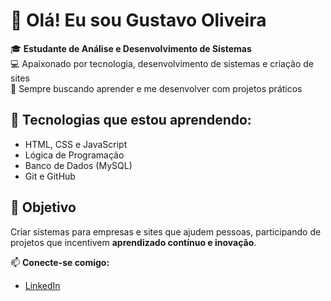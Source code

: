 # 👋 Olá! Eu sou Gustavo Oliveira

🎓 **Estudante de Análise e Desenvolvimento de Sistemas**  
💻 Apaixonado por tecnologia, desenvolvimento de sistemas e criação de sites  
🚀 Sempre buscando aprender e me desenvolver com projetos práticos

## 🔧 Tecnologias que estou aprendendo:
- HTML, CSS e JavaScript
- Lógica de Programação
- Banco de Dados (MySQL)
- Git e GitHub

## 🎯 Objetivo
Criar sistemas para empresas e sites que ajudem pessoas, participando de projetos que incentivem **aprendizado contínuo e inovação**.

📫 **Conecte-se comigo:**
- [LinkedIn](https://www.linkedin.com/in/gustavo-oliveira-86b854228)
